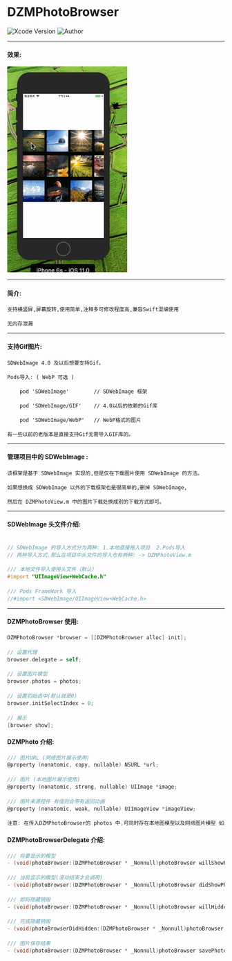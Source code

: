 # DZMPhotoBrowser

![Xcode Version](https://img.shields.io/badge/Xcode-9.0-orange.svg)
![Author](https://img.shields.io/badge/Author-DZM-blue.svg)

***
#### 效果:
![效果](icon0.gif)

***
#### 简介:
    支持横竖屏,屏幕旋转,使用简单,注释多可修改程度高,兼容Swift混编使用
    
    无内存泄漏
    
***
#### 支持Gif图片:
    SDWebImage 4.0 及以后想要支持Gif。
    
    Pods导入: ( WebP 可选 )
    
        pod 'SDWebImage'        // SDWebImage 框架
    
        pod 'SDWebImage/GIF'    // 4.0以后的依赖的Gif库
        
        pod 'SDWebImage/WebP'   // WebP格式的图片
    
    有一些以前的老版本是直接支持Gif无需导入GIF库的。
***
#### 管理项目中的 SDWebImage :

    该框架是基于 SDWebImage 实现的,但是仅在下载图片使用 SDWebImage 的方法。

    如果想换成 SDWebImage 以外的下载框架也是很简单的,删掉 SDWebImage,
    
    然后在 DZMPhotoView.m 中的图片下载处换成别的下载方式即可。

***
#### SDWebImage  头文件介绍:
```Objective-C

// SDWebImage 的导入方式分为两种: 1.本地直接拖入项目  2.Pods导入
// 两种导入方式,那么在项目中头文件的导入也有两种: -> DZMPhotoView.m

/// 本地文件导入使用头文件（默认）
#import "UIImageView+WebCache.h"

/// Pods FrameWork 导入
//#import <SDWebImage/UIImageView+WebCache.h>

```

***
#### DZMPhotoBrowser 使用:
```Objective-C
DZMPhotoBrowser *browser = [[DZMPhotoBrowser alloc] init];

// 设置代理
browser.delegate = self;

// 设置图片模型
browser.photos = photos;

// 设置初始选中(默认就是0)
browser.initSelectIndex = 0;

// 展示
[browser show];
```
#### DZMPhoto 介绍:
```Objective-C
/// 图片URL (网络图片展示使用)
@property (nonatomic, copy, nullable) NSURL *url;

/// 图片 (本地图片展示使用)
@property (nonatomic, strong, nullable) UIImage *image;

/// 图片来源控件 有值则会带有返回动画
@property (nonatomic, weak, nullable) UIImageView *imageView;

注意: 在传入DZMPhotoBrowser的 photos 中,可同时存在本地图模型以及网络图片模型 如果url 以及 image 都有值则使用url
```

#### DZMPhotoBrowserDelegate 介绍:
```Objective-C
/// 将要显示的模型
- (void)photoBrowser:(DZMPhotoBrowser * _Nonnull)photoBrowser willShowPhoto:(DZMPhoto * _Nullable)photo;

/// 当前显示的模型(滚动结束才会调用)
- (void)photoBrowser:(DZMPhotoBrowser * _Nonnull)photoBrowser didShowPhoto:(DZMPhoto * _Nullable)photo;

/// 即将隐藏销毁
- (void)photoBrowser:(DZMPhotoBrowser * _Nonnull)photoBrowser willHiddenPhoto:(DZMPhoto * _Nullable)photo;

/// 完成隐藏销毁
- (void)photoBrowserDidHidden:(DZMPhotoBrowser * _Nonnull)photoBrowser;

/// 图片保存结果
- (void)photoBrowser:(DZMPhotoBrowser * _Nonnull)photoBrowser savePhoto:(DZMPhoto * _Nullable)photo error:(NSError * _Nullable)error;
```


